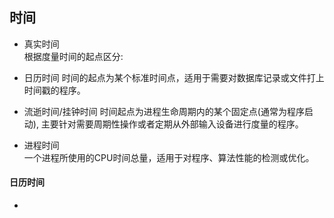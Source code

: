## 时间
* 真实时间  
根据度量时间的起点区分:  
 * 日历时间
   时间的起点为某个标准时间点，适用于需要对数据库记录或文件打上时间戳的程序。
 * 流逝时间/挂钟时间
   时间起点为进程生命周期内的某个固定点(通常为程序启动), 主要针对需要周期性操作或者定期从外部输入设备进行度量的程序。

* 进程时间  
 一个进程所使用的CPU时间总量，适用于对程序、算法性能的检测或优化。

#### 日历时间
* 
